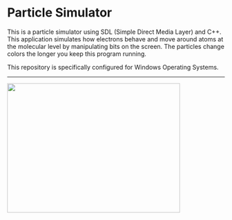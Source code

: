 # Particle Simulator
This is a particle simulator using SDL (Simple Direct Media Layer) and C++. This application simulates how electrons behave and move around atoms
at the molecular level by manipulating bits on the screen. The particles change colors the longer you keep this program running.

This repository is specifically configured for Windows Operating Systems.

<hr/>
<div>
  <img src="https://github.com/TomislavKraljic/Particle_Simulator_Windows/blob/main/Screenshot%202021-04-28%20153241.jpg" height="300" width="400"/>
</div>

